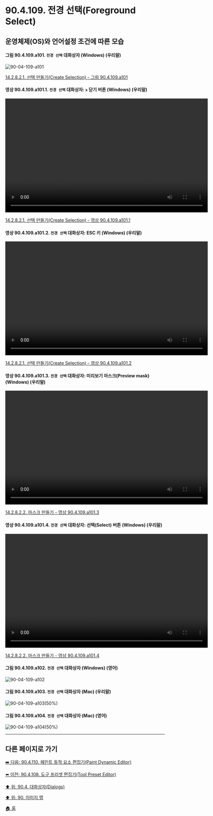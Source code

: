 # 90.4.109. 전경 선택(Foreground Select)
## 운영체제(OS)와 언어설정 조건에 따른 모습

<a id="90-04-109-a101"></a>

#### 그림 90.4.109.a101. `전경 선택` 대화상자 (Windows) (우리말)
![90-04-109-a101](https://github.com/wonder13662/gimp/assets/15767104/1cfe2f58-293d-411e-84d6-6a2ac35c8d1f)

[14.2.8.2.1. 선택 만들기(Create Selection) - 그림 90.4.109.a101](./14-02-08-02-01-create_selection.md#90-04-109-a101)

<a id="90-04-109-a101-01"></a>

#### 영상 90.4.109.a101.1. `전경 선택` 대화상자: `x` 닫기 버튼 (Windows) (우리말)
<video controls="controls" width="640" height="360" src="https://github.com/wonder13662/gimp/assets/15767104/7b898d09-94c8-45e3-b326-d739b8b6fb92"></video>

[14.2.8.2.1. 선택 만들기(Create Selection) - 영상 90.4.109.a101.1](./14-02-08-02-01-create_selection.md#90-04-109-a101-01)

<a id="90-04-109-a101-02"></a>

#### 영상 90.4.109.a101.2. `전경 선택` 대화상자: ESC 키 (Windows) (우리말)
<video controls="controls" width="640" height="360" src="https://github.com/wonder13662/gimp/assets/15767104/6ac85b70-5fb6-41ee-8a83-ad3eb4b49384"></video>

[14.2.8.2.1. 선택 만들기(Create Selection) - 영상 90.4.109.a101.2](./14-02-08-02-01-create_selection.md#90-04-109-a101-02)

<a id="90-04-109-a101-03"></a>

#### 영상 90.4.109.a101.3. `전경 선택` 대화상자: 미리보기 마스크(Preview mask) (Windows) (우리말)
<video controls="controls" width="640" height="360" src="https://github.com/wonder13662/gimp/assets/15767104/11573e1a-e95c-4872-a223-1040eaa3b1c4"></video>

[14.2.8.2.2. 마스크 만들기 - 영상 90.4.109.a101.3](./14-02-08-02-02-create_mask.md#90-04-109-a101-03)

<a id="90-04-109-a101-04"></a>

#### 영상 90.4.109.a101.4. `전경 선택` 대화상자: 선택(Select) 버튼 (Windows) (우리말)
<video controls="controls" width="640" height="360" src="https://github.com/wonder13662/gimp/assets/15767104/23b9135b-f542-4f1f-9688-d894f95955df"></video>

[14.2.8.2.2. 마스크 만들기 - 영상 90.4.109.a101.4](./14-02-08-02-02-create_mask.md#90-04-109-a101-04)

<a id="90-04-109-a102"></a>

#### 그림 90.4.109.a102. `전경 선택` 대화상자 (Windows) (영어)
![90-04-109-a102](https://github.com/wonder13662/gimp/assets/15767104/7dffacc7-7fad-4f1b-a460-589851b684fa)

<a id="90-04-109-a103"></a>

#### 그림 90.4.109.a103. `전경 선택` 대화상자 (Mac) (우리말)
![90-04-109-a103(50%)](https://github.com/wonder13662/gimp/assets/15767104/82797caf-1477-4721-a953-2587b0c21e87)

<a id="90-04-109-a104"></a>

#### 그림 90.4.109.a104. `전경 선택` 대화상자 (Mac) (영어)
![90-04-109-a104(50%)](https://github.com/wonder13662/gimp/assets/15767104/ffba5eb7-75f7-431d-9c23-b4d27b51be8c)

***

## 다른 페이지로 가기

[➡️ 다음: 90.4.110. 페인트 동적 요소 편집기(Paint Dynamic Editor)](./90-04-110-paint_dynamic_editor.md)

[⬅️ 이전: 90.4.108. 도구 프리셋 편집기(Tool Preset Editor)](./90-04-108-tool_preset_editor.md)

[⬆️ 위: 90.4. 대화상자(Dialogs)](./90-04-00-dialogs.md)

[⬆️ 위: 90. 이미지 맵](./90-00-image-map.md)

[🏠 홈](./00-home.md)
